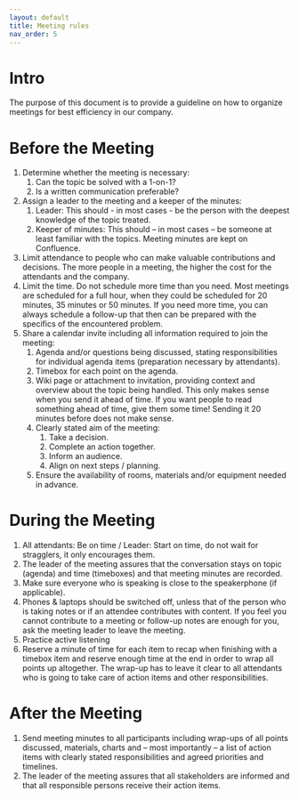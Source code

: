```yaml
---
layout: default
title: Meeting rules
nav_order: 5
---
```


# Intro
The purpose of this document is to provide a guideline on how to organize meetings for best efficiency in our company.

# Before the Meeting
1. Determine whether the meeting is necessary:
   1. Can the topic be solved with a 1-on-1?
   2. Is a written communication preferable?
2. Assign a leader to the meeting and a keeper of the minutes:
   1. Leader: This should - in most cases - be the person with the deepest knowledge of the topic treated.
   2. Keeper of minutes: This should – in most cases – be someone at least familiar with the topics. Meeting minutes are kept on Confluence.
3. Limit attendance to people who can make valuable contributions and decisions. The more people in a meeting, the higher the cost for the attendants and the company.
4. Limit the time. Do not schedule more time than you need. Most meetings are scheduled for a full hour, when they could be scheduled for 20 minutes, 35 minutes or 50 minutes. If you need more time, you can always schedule a follow-up that then can be prepared with the specifics of the encountered problem.
5. Share a calendar invite including all information required to join the meeting:
   1. Agenda and/or questions being discussed, stating responsibilities for individual agenda items (preparation necessary by attendants).
   2. Timebox for each point on the agenda.
   3. Wiki page or attachment to invitation, providing context and overview about the topic being handled. This only makes sense when you send it ahead of time. If you want people to read something ahead of time, give them some time! Sending it 20 minutes before does not make sense.
   4. Clearly stated aim of the meeting:
      1. Take a decision.
      2. Complete an action together.
      3. Inform an audience.
      4. Align on next steps / planning.
   5. Ensure the availability of rooms, materials and/or equipment needed in advance.

# During the Meeting
1. All attendants: Be on time / Leader: Start on time, do not wait for stragglers, it only encourages them.
2. The leader of the meeting assures that the conversation stays on topic (agenda) and time (timeboxes) and that meeting minutes are recorded.
3. Make sure everyone who is speaking is close to the speakerphone (if applicable).
4. Phones & laptops should be switched off, unless that of the person who is taking notes or if an attendee contributes with content. If you feel you cannot contribute to a meeting or follow-up notes are enough for you, ask the meeting leader to leave the meeting.
5. Practice active listening
6. Reserve a minute of time for each item to recap when finishing with a timebox item and reserve enough time at the end in order to wrap all points up altogether. The wrap-up has to leave it clear to all attendants who is going to take care of action items and other responsibilities.

# After the Meeting
1. Send meeting minutes to all participants including wrap-ups of all points discussed, materials, charts and – most importantly – a list of action items with clearly stated responsibilities and agreed priorities and timelines.
2. The leader of the meeting assures that all stakeholders are informed and that all responsible persons receive their action items.